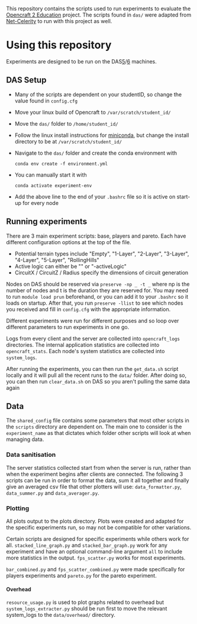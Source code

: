 This repository contains the scripts used to run experiments to evaluate the [Opencraft 2 Education](https://github.com/ZainMunir/Opencraft-2-Education) project. The scripts found in `das/` were adapted from [Net-Celerity](https://github.com/atlarge-research/Net-Celerity) to run with this project as well.

# Using this repository
Experiments are designed to be run on the DAS[5](https://cs.vu.nl/das5/home.shtml)/[6](https://www.cs.vu.nl/das/) machines. 

## DAS Setup
- Many of the scripts are dependent on your studentID, so change the value found in `config.cfg`
- Move your linux build of Opencraft to `/var/scratch/student_id/`
- Move the `das/` folder to `/home/student_id/`
- Follow the linux install instructions for [miniconda](https://docs.anaconda.com/miniconda/), but change the install directory to be at `/var/scratch/student_id/`
- Navigate to the `das/` folder and create the conda environment with
    
    `conda env create -f environment.yml`
- You can manually start it with 

    `conda activate experiment-env`

- Add the above line to the end of your `.bashrc` file so it is active on start-up for every node

## Running experiments
There are 3 main experiment scripts: base, players and pareto. Each have different configuration options at the top of the file.
- Potential terrain types include "Empty", "1-Layer", "2-Layer", "3-Layer", "4-Layer", "5-Layer", "RollingHills"
- Active logic can either be "" or "-activeLogic"
- CircuitX / CircuitZ / Radius specify the dimensions of circuit generation

Nodes on DAS should be reserved via `preserve -np _ -t _` where np is the number of nodes and t is the duration they are reserved for. You may need to run `module load prun` beforehand, or you can add it to your `.bashrc` so it loads on startup. After that, you run `preserve -llist` to see which nodes you received and fill in `config.cfg` with the appropriate information.

Different experiments were run for different purposes and so loop over different parameters to run experiments in one go.

Logs from every client and the server are collected into `opencraft_logs` directories. The internal application statistics are collected into `opencraft_stats`. Each node's system statistics are collected into `system_logs`.

After running the experiments, you can then run the `get_data.sh` script locally and it will pull all the recent runs to the `data/` folder. After doing so, you can then run `clear_data.sh` on DAS so you aren't pulling the same data again

## Data
The `shared_config` file contains some parameters that most other scripts in the `scripts` directory are dependent on. The main one to consider is the `experiment_name` as that dictates which folder other scripts will look at when managing data.
### Data sanitisation
The server statistics collected start from when the server is run, rather than when the experiment begins after clients are connected. The following 3 scripts can be run in order to format the data, sum it all together and finally give an averaged csv file that other plotters will use: `data_formatter.py`, `data_summer.py` and `data_averager.py`. 
### Plotting
All plots output to the plots directory. Plots were created and adapted for the specific experiments run, so may not be compatible for other variations.

Certain scripts are designed for specific experiments while others work for all. `stacked_line_graph.py` and `stacked_bar_graph.py` work for any experiment and have an optional command-line argument `all` to include more statistics in the output. `fps_scatter.py` works for most experiments.

`bar_combined.py` and `fps_scatter_combined.py` were made specifically for players experiments and `pareto.py` for the pareto experiment.

#### Overhead
`resource_usage.py` is used to plot graphs related to overhead but `system_logs_extracter.py` should be run first to move the relevant system_logs to the `data/overhead/` directory.

